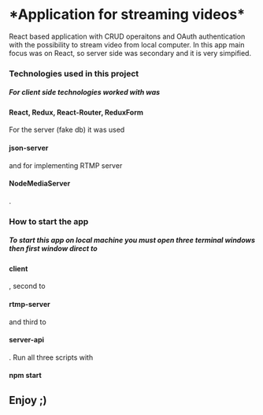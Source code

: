 <h1>*Application for streaming videos*</h1> 

React based application with CRUD operaitons and OAuth authentication with the possibility to stream video from local computer. In this app main focus was on React, so server side was secondary and it is very simpified.

<h3>Technologies used in this project</h3>
<h5>For client side technologies worked with was <h4>React, Redux, React-Router, ReduxForm</h4> For the server (fake db) it was used <h4>json-server</h4> and for implementing RTMP server <h4>NodeMediaServer</h4>.</h5>

<h3>How to start the app</h3>
<h5>To start this app on local machine you must open three terminal windows then first window direct to <h4>client</h4>, second to <h4>rtmp-server</h4> and third to <h4>server-api</h4>. Run all three scripts with <h4>npm start</h4>
  
  <h2>Enjoy ;)<h2>
